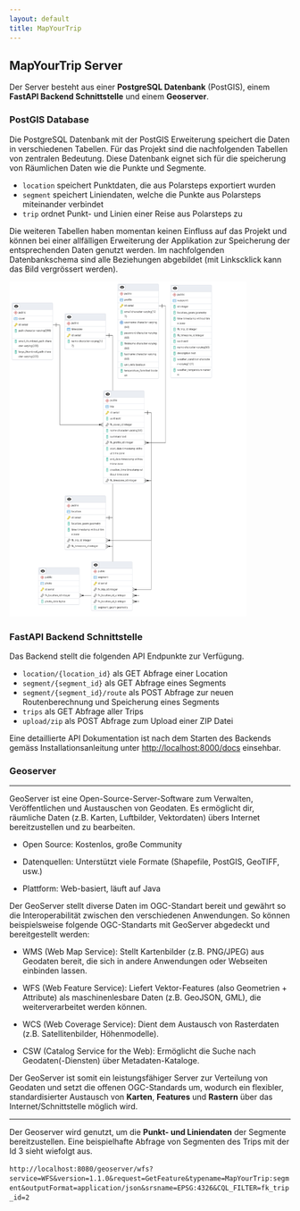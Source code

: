 ```yaml
---
layout: default
title: MapYourTrip
---
```


## MapYourTrip Server

Der Server besteht aus einer **PostgreSQL Datenbank** (PostGIS), einem **FastAPI Backend Schnittstelle** und einem **Geoserver**.

### PostGIS Database

Die PostgreSQL Datenbank mit der PostGIS Erweiterung speichert die Daten in verschiedenen Tabellen. Für das Projekt sind die nachfolgenden Tabellen von zentralen Bedeutung. Diese Datenbank eignet sich für die speicherung von Räumlichen Daten wie die Punkte und Segmente.

- `location` speichert Punktdaten, die aus Polarsteps exportiert wurden
- `segment` speichert Liniendaten, welche die Punkte aus Polarsteps miteinander verbindet
- `trip` ordnet Punkt- und Linien einer Reise aus Polarsteps zu

Die weiteren Tabellen haben momentan keinen Einfluss auf das Projekt und können bei einer allfälligen Erweiterung der Applikation zur Speicherung der entsprechenden Daten genutzt werden. Im nachfolgenden Datenbankschema sind alle Beziehungen abgebildet (mit Linkscklick kann das Bild vergrössert werden).

<a href="bilder/db_schema.png" target="_blank">
  <img src="bilder/db_schema.png" alt="Datenbankschema" height="600" />
</a>

### FastAPI Backend Schnittstelle

Das Backend stellt die folgenden API Endpunkte zur Verfügung.

- `location/{location_id}` als GET Abfrage einer Location
- `segment/{segment_id}` als GET Abfrage eines Segments
- `segment/{segment_id}/route` als POST Abfrage zur neuen Routenberechnung und Speicherung eines Segments
- `trips` als GET Abfrage aller Trips
- `upload/zip` als POST Abfrage zum Upload einer ZIP Datei

Eine detaillierte API Dokumentation ist nach dem Starten des Backends gemäss Installationsanleitung unter [http://localhost:8000/docs](http://localhost:8000/docs) einsehbar.

### Geoserver

---

GeoServer ist eine Open-Source-Server-Software zum Verwalten, Veröffentlichen und Austauschen von Geodaten. Es ermöglicht dir, räumliche Daten (z.B. Karten, Luftbilder, Vektordaten) übers Internet bereitzustellen und zu bearbeiten.

- Open Source: Kostenlos, große Community

- Datenquellen: Unterstützt viele Formate (Shapefile, PostGIS, GeoTIFF, usw.)

- Plattform: Web-basiert, läuft auf Java

Der GeoServer stellt diverse Daten im OGC-Standart bereit und gewährt so die Interoperabilität zwischen den verschiedenen Anwendungen. So können beispielsweise folgende OGC-Standarts mit GeoServer abgedeckt und bereitgestellt werden:

- WMS (Web Map Service):
  Stellt Kartenbilder (z.B. PNG/JPEG) aus Geodaten bereit, die sich in andere Anwendungen oder Webseiten einbinden lassen.

- WFS (Web Feature Service):
  Liefert Vektor-Features (also Geometrien + Attribute) als maschinenlesbare Daten (z.B. GeoJSON, GML), die weiterverarbeitet werden können.

- WCS (Web Coverage Service):
  Dient dem Austausch von Rasterdaten (z.B. Satellitenbilder, Höhenmodelle).

- CSW (Catalog Service for the Web):
  Ermöglicht die Suche nach Geodaten(-Diensten) über Metadaten-Kataloge.

Der GeoServer ist somit ein leistungsfähiger Server zur Verteilung von Geodaten und setzt die offenen OGC-Standards um, wodurch ein flexibler, standardisierter Austausch von **Karten**, **Features** und **Rastern** über das Internet/Schnittstelle möglich wird.

---

Der Geoserver wird genutzt, um die **Punkt- und Liniendaten** der Segmente bereitzustellen. Eine beispielhafte Abfrage von Segmenten des Trips mit der Id 3 sieht wiefolgt aus.

`http://localhost:8080/geoserver/wfs?service=WFS&version=1.1.0&request=GetFeature&typename=MapYourTrip:segment&outputFormat=application/json&srsname=EPSG:4326&CQL_FILTER=fk_trip_id=2`
